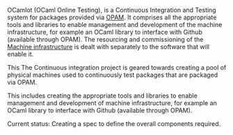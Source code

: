 OCamlot (OCaml Online Testing), is a Continuous Integration and Testing system for packages provided via [OPAM][].  It comprises all the appropriate tools and libraries to enable management and development of the machine infrastructure, for example an OCaml library to interface with Github (available through OPAM).  The resourcing and commissioning of the [Machine infrastructure] is dealt with separately to the software that will enable it.

This The Continuous integration project is geared towards creating a pool of physical machines used to continuously test packages that are packaged via OPAM.

This includes creating the appropriate tools and libraries to enable management and development of machine infrastructure, for example an OCaml library to interface with Github (available through OPAM).

Current status: Creating a spec to define the overall components required.

[OPAM]: http://opam.ocamlpro.com
[Machine infrastructure]: #Machines
